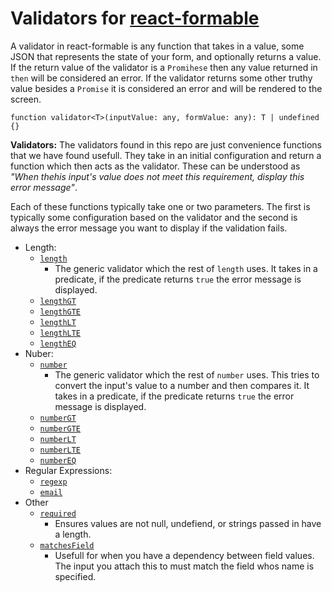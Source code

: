 # Validators for [react-formable](https://github.com/willowtreeapps/react-formable)

A validator in react-formable is any function that takes in a value, some JSON that represents the state of your form, and optionally returns a value. If the return value of the validator is a `Promihese` then any value returned in `then` will be considered an error. If the validator returns some other truthy value besides a `Promise` it is considered an error and will be rendered to the screen.

```tsx
function validator<T>(inputValue: any, formValue: any): T | undefined {}
```

**Validators:**
The validators found in this repo are just convenience functions that we have found usefull. They take in an initial configuration and return a function which then acts as the validator. These can be understood as _"When thehis input's value does not meet this requirement, display this error message"_.

Each of these functions typically take one or two parameters. The first is typically some configuration based on the validator and the second is always the error message you want to display if the validation fails.

* Length:
  * [`length`](https://github.com/willowtreeapps/react-formable-validators/blob/master/src/length.ts#L7)
    * The generic validator which the rest of `length` uses. It takes in a predicate, if the predicate returns `true` the error message is displayed.
  * [`lengthGT`](https://github.com/willowtreeapps/react-formable-validators/blob/master/src/length.ts#L15)
  * [`lengthGTE`](https://github.com/willowtreeapps/react-formable-validators/blob/master/src/length.ts#L17)
  * [`lengthLT`](https://github.com/willowtreeapps/react-formable-validators/blob/master/src/length.ts#L20)
  * [`lengthLTE`](https://github.com/willowtreeapps/react-formable-validators/blob/master/src/length.ts#L22)
  * [`lengthEQ`](https://github.com/willowtreeapps/react-formable-validators/blob/master/src/length.ts#L25)
* Nuber:
  * [`number`](https://github.com/willowtreeapps/react-formable-validators/blob/master/src/number.ts#L6)
    * The generic validator which the rest of `number` uses. This tries to convert the input's value to a number and then compares it. It takes in a predicate, if the predicate returns `true` the error message is displayed.
  * [`numberGT`](https://github.com/willowtreeapps/react-formable-validators/blob/master/src/number.ts#L20)
  * [`numberGTE`](https://github.com/willowtreeapps/react-formable-validators/blob/master/src/number.ts#L22)
  * [`numberLT`](https://github.com/willowtreeapps/react-formable-validators/blob/master/src/number.ts#L25)
  * [`numberLTE`](https://github.com/willowtreeapps/react-formable-validators/blob/master/src/number.ts#L27)
  * [`numberEQ`](https://github.com/willowtreeapps/react-formable-validators/blob/master/src/number.ts#L30)
* Regular Expressions:
  * [`regexp`](https://github.com/willowtreeapps/react-formable-validators/blob/master/src/regexp.ts#L6)
  * [`email`](https://github.com/willowtreeapps/react-formable-validators/blob/master/src/regexp.ts#L20)
* Other
  * [`required`](https://github.com/willowtreeapps/react-formable-validators/blob/master/src/required.ts#L9)
    * Ensures values are not null, undefiend, or strings passed in have a length.
  * [`matchesField`](https://github.com/willowtreeapps/react-formable-validators/blob/master/src/matchesField.ts#L11)
    * Usefull for when you have a dependency between field values. The input you attach this to must match the field whos name is specified.
